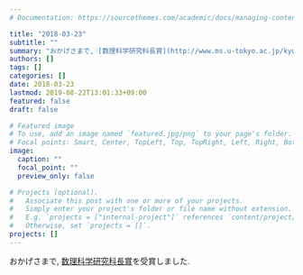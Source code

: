 ```yaml
---
# Documentation: https://sourcethemes.com/academic/docs/managing-content/

title: "2018-03-23"
subtitle: ""
summary: "おかげさまで, [数理科学研究科長賞](http://www.ms.u-tokyo.ac.jp/kyoumu/katyoushou.html)を受賞しました."
authors: []
tags: []
categories: []
date: 2018-03-23
lastmod: 2019-08-22T13:01:33+09:00
featured: false
draft: false

# Featured image
# To use, add an image named `featured.jpg/png` to your page's folder.
# Focal points: Smart, Center, TopLeft, Top, TopRight, Left, Right, BottomLeft, Bottom, BottomRight.
image:
  caption: ""
  focal_point: ""
  preview_only: false

# Projects (optional).
#   Associate this post with one or more of your projects.
#   Simply enter your project's folder or file name without extension.
#   E.g. `projects = ["internal-project"]` references `content/project/deep-learning/index.md`.
#   Otherwise, set `projects = []`.
projects: []
---
```


おかげさまで, [数理科学研究科長賞](http://www.ms.u-tokyo.ac.jp/kyoumu/katyoushou.html)を受賞しました.
